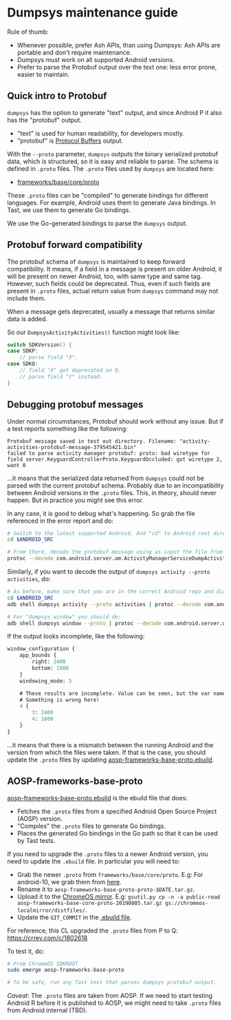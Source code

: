 # Dumpsys maintenance guide

Rule of thumb:

*   Whenever possible, prefer Ash APIs, than using Dumpsys: Ash APIs are
    portable and don't require maintenance.
*   Dumpsys must work on all supported Android versions.
*   Prefer to parse the Protobuf output over the text one: less error prone,
    easier to maintain.

## Quick intro to Protobuf

`dumpsys` has the option to generate "text" output, and since Android P it also
has the "protobuf" output.

*   "text" is used for human readability, for developers mostly.
*   "protobuf" is [Protocol Buffers][protocol-buffers] output.

With the `--proto` parameter, `dumpsys` outputs the binary serialized protobuf
data, which is structured, so it is easy and reliable to parse. The schema is
defined in `.proto` files. The `.proto` files used by `dumpsys` are located
here:

*   [frameworks/base/core/proto][frameworks-base]

[protocol-buffers]: https://developers.google.com/protocol-buffers/
[frameworks-base]: https://android.googlesource.com/platform/frameworks/base/+/refs/heads/android10-dev/core/proto/

These `.proto` files can be "compiled" to generate bindings for different
languages. For example, Android uses them to generate Java bindings. In Tast, we
use them to generate Go bindings.

We use the Go-generated bindings to parse the `dumpsys` output.

## Protobuf forward compatibility

The protobuf schema of `dumpsys` is maintained to keep forward compatibility. It
means, if a field in a message is present on older Android, it will be present
on newer Android, too, with same type and same tag. However, such fields could
be deprecated. Thus, even if such fields are present in `.proto` files, actual
return value from `dumpsys` command may not include them.

When a message gets deprecated, usually a message that returns similar data is
added.

So our `DumpsysActivityActivities()` function might look like:

```go
switch SDKVersion() {
case SDKP:
    // parse field "X".
case SDKQ:
    // field "X" got deprecated on Q.
    // parse field "Y" instead.
}
```

## Debugging protobuf messages

Under normal circumstances, Protobuf should work without any issue. But if a
test reports something like the following:

    Protobuf message saved in test out directory. Filename: "activity-activities-protobuf-message-379545421.bin"
    failed to parse activity manager protobuf: proto: bad wiretype for field server.KeyguardControllerProto.KeyguardOccluded: got wiretype 2, want 0

...it means that the serialized data returned from `dumpsys` could not be parsed
with the current protobuf schema. Probably due to an incompatibility between
Android versions in the `.proto` files. This, in theory, should never happen.
But in practice you might see this error.

In any case, it is good to debug what's happening. So grab the file referenced
in the error report and do:

```sh
# Switch to the latest supported Android. And "cd" to Android root directory.
cd $ANDROID_SRC

# From there, decode the protobuf message using as input the file from the error report.
protoc --decode com.android.server.am.ActivityManagerServiceDumpActivitiesProto frameworks/base/core/proto/android/server/activitymanagerservice.proto < protobuf-message-490183657.bin
```

Similarly, if you want to decode the output of `dumpsys activity --proto
activities`, do:

```sh
# As before, make sure that you are in the correct Android repo and directory:
cd $ANDROID_SRC
adb shell dumpsys activity --proto activities | protoc --decode com.android.server.am.ActivityManagerServiceDumpActivitiesProto frameworks/base/core/proto/android/server/activitymanagerservice.proto

# For "dumpsys window" you should do:
adb shell dumpsys window --proto | protoc --decode com.android.server.wm.WindowManagerServiceDumpProto frameworks/base/core/proto/android/server/windowmanagerservice.proto
```

If the output looks incomplete, like the following:

```proto
window_configuration {
    app_bounds {
        right: 2400
        bottom: 1600
    }
    windowing_mode: 5

    # These results are incomplete. Value can be seen, but the var name not.
    # Something is wrong here!
    4 {
        3: 2400
        4: 1600
    }
}
```

...it means that there is a mismatch between the running Android and the version
from which the files were taken. If that is the case, you should update the
`.proto` files by updating
[aosp-frameworks-base-proto.ebuild][aosp-frameworks-proto].

[aosp-frameworks-proto]: http://cs/chromeos_public/src/third_party/chromiumos-overlay/chromeos-base/aosp-frameworks-base-proto/

## AOSP-frameworks-base-proto

[aosp-frameworks-base-proto.ebuild][aosp-frameworks-proto] is the ebuild file
that does:

*   Fetches the `.proto` files from a specified Android Open Source Project
    (AOSP) version.
*   "Compiles" the `.proto` files to generate Go bindings.
*   Places the generated Go bindings in the Go path so that it can be used by
    Tast tests.

If you need to upgrade the `.proto` files to a newer Android version, you need
to update the `.ebuild` file. In particular you will need to:

*   Grab the newer `.proto` from `frameworks/base/core/proto`. E.g: For
    android-10, we grab them from [here][android10-dev-proto].
*   Rename it to `aosp-frameworks-base-proto-proto-$DATE.tar.gz`.
*   Upload it to the [ChromeOS mirror][gsutil-doc]. E.g: `gsutil.py cp -n -a
    public-read aosp-frameworks-base-core-proto-20190805.tar.gz
    gs://chromeos-localmirror/distfiles/`.
*   Update the `GIT_COMMIT` in the [.ebuild file][aosp-frameworks-proto].

For reference, this CL upgraded the `.proto` files from P to Q:
https://crrev.com/c/1802618

To test it, do:

```sh
# From ChromeOS SDKROOT
sudo emerge aosp-frameworks-base-proto

# To be safe, run any Tast test that parses dumpsys protobuf output.
```

*Caveat*: The `.proto` files are taken from AOSP. If we need to start testing
Android R before it is published to AOSP, we might need to take `.proto` files
from Android internal (TBD).

[android10-dev-proto]: https://android.googlesource.com/platform/frameworks/base/+/refs/heads/android10-dev/core/proto/
[gsutil-doc]: https://chromium.googlesource.com/chromiumos/docs/+/master/archive_mirrors.md#updating-localmirror-localmirror_private-getting-files-onto-localmirror-command-line-interface
